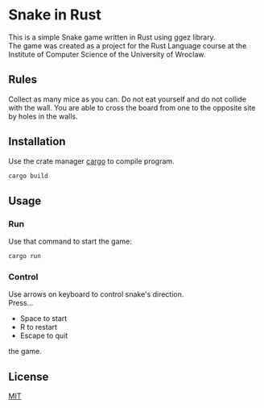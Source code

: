 # Snake in Rust

This is a simple Snake game written in Rust using ggez library.\
The game was created as a project for the Rust Language course at the Institute of Computer Science of the University of Wroclaw.

## Rules

Collect as many mice as you can.
Do not eat yourself and do not collide with the wall.
You are able to cross the board from one to the opposite site by holes in the walls.

## Installation

Use the crate manager [cargo](https://crates.io/) to compile program.

```bash
cargo build
```

## Usage

### Run

Use that command to start the game:
```bash
cargo run
```

### Control
Use arrows on keyboard to control snake's direction.\
Press...
- Space to start
- R to restart
- Escape to quit

the game.

## License
[MIT](https://choosealicense.com/licenses/mit/)